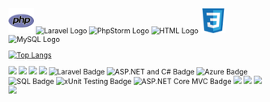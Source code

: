 <img src="https://github.com/devicons/devicon/blob/master/icons/php/php-original.svg" alt="PHP Logo" width="50" height="50"/> <img src="https://cdn.worldvectorlogo.com/logos/laravel-2.svg" alt="Laravel Logo" width="50" height="50"/> <img src="https://cdn.worldvectorlogo.com/logos/phpstorm.svg" alt="PhpStorm Logo" width="50" height="50"/> <img src="https://cdn.worldvectorlogo.com/logos/html-1.svg" alt="HTML Logo" width="50" height="50"/> <img src="https://github.com/devicons/devicon/blob/master/icons/css3/css3-original.svg" alt="CSS Logo" width="50" height="50"/> <img src="https://cdn.worldvectorlogo.com/logos/mysql-6.svg" alt="MySQL Logo" width="50" height="50"/>

[![Top Langs](https://github-readme-stats.vercel.app/api/top-langs/?username=Arturs322)](https://github.com/anuraghazra/github-readme-stats)

![](https://img.shields.io/badge/OS-LINUX-informational?style=flat&logo=<LOGO_NAME>&logoColor=white&color=2bbc8a)
![](https://img.shields.io/badge/OS-WINDOWS-informational?style=flat&logo=<LOGO_NAME>&logoColor=white&color=2bbc8a)
![](https://img.shields.io/badge/Code-PHP-informational?style=flat&logo=<LOGO_NAME>&logoColor=white&color=2bbc8a)
![](https://img.shields.io/badge/Code-Vue-informational?style=flat&logo=<LOGO_NAME>&logoColor=white&color=2bbc8a)
![Laravel Badge](https://img.shields.io/badge/Framework-Laravel-informational?style=flat&logo=laravel&logoColor=white&color=2bbc8a)
![ASP.NET and C# Badge](https://img.shields.io/badge/Framework-ASP.NET/C%23-informational?style=flat&logo=.net&logoColor=white&color=2bbc8a)
![Azure Badge](https://img.shields.io/badge/Cloud-Azure-informational?style=flat&logo=microsoft-azure&logoColor=white&color=2bbc8a)
![SQL Badge](https://img.shields.io/badge/Database-SQL-informational?style=flat&logo=microsoft-sql-server&logoColor=white&color=2bbc8a)
![xUnit Testing Badge](https://img.shields.io/badge/Testing-xUnit-informational?style=flat&logo=xunit&logoColor=white&color=2bbc8a)
![ASP.NET Core MVC Badge](https://img.shields.io/badge/Framework-ASP.NET_Core_MVC-informational?style=flat&logo=asp.net&logoColor=white&color=2bbc8a)
![](https://img.shields.io/badge/Code-Javascript-informational?style=flat&logo=<LOGO_NAME>&logoColor=white&color=2bbc8a)
![](https://img.shields.io/badge/Database-MYSQL-informational?style=flat&logo=<LOGO_NAME>&logoColor=white&color=2bbc8a)
![](https://img.shields.io/badge/Framework-Laravel-informational?style=flat&logo=<LOGO_NAME>&logoColor=white&color=2bbc8a)
![](https://img.shields.io/badge/Editor-PHPSTORM-informational?style=flat&logo=<LOGO_NAME>&logoColor=white&color=2bbc8a)
